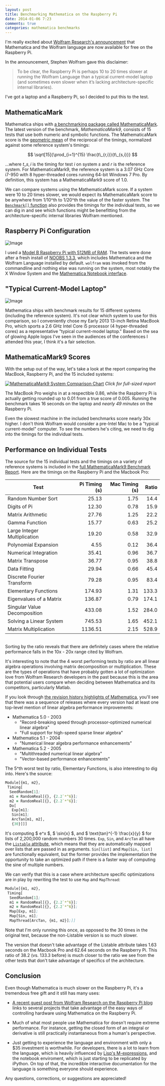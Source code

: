 ```yaml
---
layout: post
title: Benchmarking Mathematica on the Raspberry Pi
date: 2014-01-06 7:23
comments: true
categories: mathematica benchmarks
---
```

I'm really excited about [Wolfram Research's announcement](http://blog.wolfram.com/2013/11/21/putting-the-wolfram-language-and-mathematica-on-every-raspberry-pi/) that Mathematica and the Wolfram language are now available for free on the Raspberry Pi.

In the announcement, Stephen Wolfram gave this disclaimer:

> To be clear, the Raspberry Pi is perhaps 10 to 20 times slower at running the Wolfram Language than a typical current-model laptop (and sometimes even slower when it’s lacking architecture-specific internal libraries).

I've got a laptop and a Raspberry Pi, so I decided to put this to the test.

## MathematicaMark

Mathematica ships with [a benchmarking package called MathematicaMark](http://reference.wolfram.com/mathematica/Benchmarking/tutorial/Benchmark.html).  The latest version of the benchmark, *MathematicaMark9*, consists of 15 tests that use both numeric and symbolic functions.  The MathematicaMark score is the [geometric mean](http://en.wikipedia.org/wiki/Geometric_mean) of the reciprocal of the timings, normalized against some reference system's timings:

$$ \sqrt[15]{\prod_{i=1}^{15} \frac{t\_{r,i}}{t\_{s,i}}} $$

...where $t\_{s,i}$ is the timing for test $i$ on system $s$ and $r$ is the reference system.  For MathematicaMark9, the reference system is a 3.07 GHz Core i7-950 with 8 hyper-threaded cores running 64-bit Windows 7 Pro.  By definition, this system has a MathematicaMark9 score of 1.0.

We can compare systems using the MathematicaMark score.  If a system were 10 to 20 times slower, we would expect its MathematicaMark score to be anywhere from 1/10^th to 1/20^th the value of the faster system.  The [`Benchmark[]` function](http://reference.wolfram.com/mathematica/Benchmarking/ref/Benchmark.html) also provides the timings for the individual tests, so we can dig in and see which functions might be benefitting from the architecture-specific internal libraries Wolfram mentioned.

## Raspberry Pi Configuration

![Image](/images/rpi.png)

I used a [Model B Raspberry Pi with 512MB of RAM](http://en.wikipedia.org/wiki/Raspberry_Pi#Specifications).  The tests were done after a fresh install of [NOOBS 1.3.3](http://www.raspberrypi.org/archives/5580), which includes Mathematica and the Wolfram Language installed by default.  `wolfram` was invoked from the commandline and nothing else was running on the system, most notably the X Window System and the [Mathematica Notebook interface](http://reference.wolfram.com/mathematica/tutorial/UsingANotebookInterface.html).

## "Typical Current-Model Laptop"

![Image](/images/mbp13.png)

Mathematica ships with benchmark results for 15 different systems (including the reference system).  It's not clear which system to use for this comparison, so I conveniently chose my Early 2013 13-inch Retina MacBook Pro, which sports a 2.6 GHz Intel Core i5 processor (4 hyper-threaded cores) as a representative "typical current-model laptop."  Based on the sea of glowing Apple logos I've seen in the audiences of the conferences I attended this year, I think it's a fair selection.

## MathematicaMark9 Scores

With the setup out of the way, let's take a look at the report comparing the MacBook, Raspberry Pi, and the 15 included systems:

[![MathematicaMark9 System Comparison Chart](/images/MathematicaMark9.png)](/oneoff/mathematicamark9-20131231/)
*Click for full-sized report*

The MacBook Pro weighs in at a respectible 0.86, while the Raspberry Pi is actually getting rounded up to 0.01 from a true score of 0.005.  Running the benchmark takes 16 seconds on the laptop and *nearly 49 minutes* on the Raspberry Pi.

Even the slowest machine in the included benchmarks score nearly 30x higher.  I don't think Wolfram would consider a pre-Intel Mac to be a "typical current-model" computer.  To see the numbers he's citing, we need to dig into the timings for the individual tests.

## Performance on Individual Tests

The source for the 15 individual tests and the timings on a variety of reference systems is included in the [full MathematicaMark9 Benchmark Report](/oneoff/mathematicamark9-20131231/#sources).  Here are the timings on the Raspberry Pi and the Macbook Pro:

Test | Pi Timing (s) | Mac Timing (s) | Ratio
-----|----------:|------:|-------:
Random Number Sort | 25.13 | 1.75 | 14.4
Digits of Pi | 12.30 | 0.78 | 15.9
Matrix Arithmetic | 27.76 | 1.25 | 22.2
Gamma Function | 15.77 | 0.63 | 25.2
Large Integer Multiplication | 19.20 | 0.58 | 32.9
Polynomial Expansion | 4.55 | 0.12 | 36.4
Numerical Integration | 35.41 | 0.96 | 36.7
Matrix Transpose | 36.77 | 0.95 | 38.8
Data Fitting | 29.94 | 0.66 | 45.4
Discrete Fourier Transform | 79.28 | 0.95 | 83.4
Elementary Functions | 174.93 | 1.31 | 133.3
Eigenvalues of a Matrix | 136.87 | 0.79 | 174.1
Singular Value Decomposition | 433.08 | 1.52 | 284.0
Solving a Linear System | 745.53 | 1.65 | 452.1
Matrix Multiplication | 1136.51 | 2.15 | 528.9
<br/>
Sorting by the ratio reveals that there are definitely cases where the relative performance falls in the 10x - 20x range cited by Wolfram.

It's interesting to note that the 4 worst performing tests by ratio are all linear algebra operations involving matrix decomposition or multiplication.  These are the types of operations that have probably gotten a lot of optimization love from Wolfram Research developers in the past because this is the area that potential users compare when deciding between Mathematica and its competitors, particularly Matlab.

If you look through [the revision history highlights of Mathematica](http://www.wolfram.com/mathematica/quick-revision-history.html), you'll see that there was a sequence of releases where every version had at least one top-level mention of linear algebra performance improvements:

- Mathematica 5.0 - 2003
  - "Record-breaking speed through processor-optimized numerical linear algebra"
  - "Full support for high-speed sparse linear algebra"
- Mathematica 5.1 - 2004
  - "Numerical linear algebra performance enhancements"
- Mathematica 5.2 - 2005
  - "Multithreaded numerical linear algebra"
  - "Vector-based performance enhancements"

The 5^th worst test by ratio, Elementary Functions, is also interesting to dig into.  Here's the source:

```clojure
Module[{m1, m2},
 Timing[
  SeedRandom[1];
  m1 = RandomReal[{}, {2.2`*^6}];
  m2 = RandomReal[{}, {2.2`*^6}];
  Do[
   Exp[m1];
   Sin[m1];
   ArcTan[m1, m2],
   {30}]]]
```

It's computing $ e\^x $, $ \sin{x} $, and $ \text{tan}\^{-1} \frac{x}{y} $ for lists of 2,200,000 random numbers 30 times.  `Exp`, `Sin`, and `ArcTan` all have the [`Listable` attribute](http://reference.wolfram.com/mathematica/ref/Listable.html), which means that they are automatically mapped over lists that are passed in as arguments.  `Sin[list]` and `Map[Sin, list]` are functionally equivalent, but the former provides the implementation the opportunity to take an optimized path if there is a faster way of computing the sine of multiple numbers.

We can verify that this is a case where architecture specific optimizations are in play by rewriting the test to use `Map` and `MapThread`:

```clojure
Module[{m1, m2},
 Timing[
  SeedRandom[1];
  m1 = RandomReal[{}, {2.2`*^6}];
  m2 = RandomReal[{}, {2.2`*^6}];
  Map[Exp, m1];
  Map[Sin, m1];
  MapThread[ArcTan, {m1, m2}];]]
```

Note that I'm only running this once, as opposed to the 30 times in the original test, because the non-Listable version is so much slower.

The version that doesn't take advantage of the Listable attribute takes 1.63 seconds on the Macbook Pro and 62.64 seconds on the Raspberry Pi.  This ratio of 38.2 (vs. 133.3 before) is much closer to the ratio we see from the other tests that don't take advantage of specifics of the architecture.

## Conclusion

Even though Mathematica is much slower on the Raspberry Pi, it's a tremendous free gift and it still has many uses:

- [A recent guest post from Wolfram Research on the Raspberry Pi blog](http://www.raspberrypi.org/archives/5623) links to several projects that take advantage of the easy ways of controlling hardware using Mathematica on the Raspberry Pi.

- Much of what most people use Mathematica for doesn't require extreme performance.  For instance, getting the closed form of an integral or derivative is still practically instantaneous from a human's perspective.

- Just getting to experience the language and environment with only a $35 investment is worthwhile.  For developers, there is a lot to learn from the language, which is heavily influenced by [Lisp's M-expressions](http://en.wikipedia.org/wiki/M-expression), and the notebook enviroment, which is just starting to be replicated by iPython.  On top of that, the incredible interactive documentation for the language is something everyone should experience.

Any questions, corrections, or suggestions are appreciated!